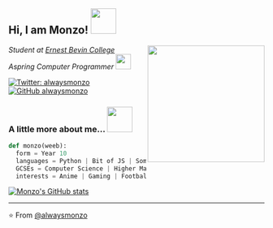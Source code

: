 <h2> Hi, I am Monzo! <img src="https://media.giphy.com/media/l1J9MU7JDGBu8VQwU/giphy.gif" width="50"></h2>
<img align='right' src="https://media.giphy.com/media/l1J9MU7JDGBu8VQwU/giphy.gif" width="230">
<p><em>Student at <a href="https://ernestbevin.london/">Ernest Bevin College</a>
</br>Aspring Computer Programmer <img src="https://media.giphy.com/media/WUlplcMpOCEmTGBtBW/giphy.gif" width="30"> 
</em></p>

[![Twitter: alwaysmonzo](https://img.shields.io/twitter/follow/alwaysmonzo?style=social)](https://twitter.com/alwaysmonzo)
[![GitHub alwaysmonzo](https://img.shields.io/github/followers/alwaysmonzo?label=follow&style=social)](https://github.com/alwaysmonzo)


### A little more about me...  <img src="https://media.giphy.com/media/J4hEA5xCSDWyFmSN69/giphy.gif" width="50" height='50' margin=-10px> 

```python
def monzo(weeb):
  form = Year 10
  languages = Python | Bit of JS | Some C#
  GCSEs = Computer Science | Higher Maths | Triple Science ...
  interests = Anime | Gaming | Football | Music
```
[![Monzo's GitHub stats](https://github-readme-stats.vercel.app/api?username=alwaysmonzo)](https://github.com/alwaysmonzo/github-readme-stats)

---

⭐️ From [@alwaysmonzo](https://github.com/alwaysmonzo)

